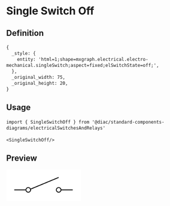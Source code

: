 # Single Switch Off

## Definition

```
{
  _style: { 
    entity: 'html=1;shape=mxgraph.electrical.electro-mechanical.singleSwitch;aspect=fixed;elSwitchState=off;',
  },
  _original_width: 75,
  _original_height: 20,
}
```

## Usage

```
import { SingleSwitchOff } from '@diac/standard-components-diagrams/electricalSwitchesAndRelays'

<SingleSwitchOff/>
```

## Preview

<img src="./single-switch-off.png" width="200"/>
